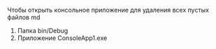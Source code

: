 Чтобы открыть консольное приложение для удаления всех пустых файлов md
1. Папка bin/Debug 
2. Приложение ConsoleApp1.exe
